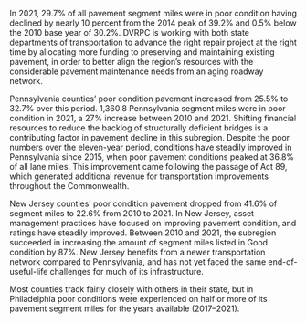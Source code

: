 In 2021, 29.7% of all pavement segment miles were in poor condition having declined by nearly 10 percent from the 2014 peak of 39.2% and 0.5% below the 2010 base year of 30.2%. DVRPC is working with both state departments of transportation to advance the right repair project at the right time by allocating more funding to preserving and maintaining existing pavement, in order to better align the region’s resources with the considerable pavement maintenance needs from an aging roadway network. 

Pennsylvania counties’ poor condition pavement increased from 25.5% to 32.7% over this period. 1,360.8 Pennsylvania segment miles were in poor condition in 2021, a 27% increase between 2010 and 2021. Shifting financial resources to reduce the backlog of structurally deficient bridges is a contributing factor in pavement decline in this subregion. Despite the poor numbers over the eleven-year period, conditions have steadily improved in Pennsylvania since 2015, when poor pavement conditions peaked at 36.8% of all lane miles. This improvement came following the passage of Act 89, which generated additional revenue for transportation improvements throughout the Commonwealth.

New Jersey counties’ poor condition pavement dropped from 41.6% of segment miles to 22.6% from 2010 to 2021. In New Jersey, asset management practices have focused on improving pavement condition, and ratings have steadily improved. Between 2010 and 2021, the subregion succeeded in increasing the amount of segment miles listed in Good condition by 87%. New Jersey benefits from a newer transportation network compared to Pennsylvania, and has not yet faced the same end-of-useful-life challenges for much of its infrastructure.

Most counties track fairly closely with others in their state, but in Philadelphia poor conditions were experienced on half or more of its pavement segment miles for the years available (2017–2021).